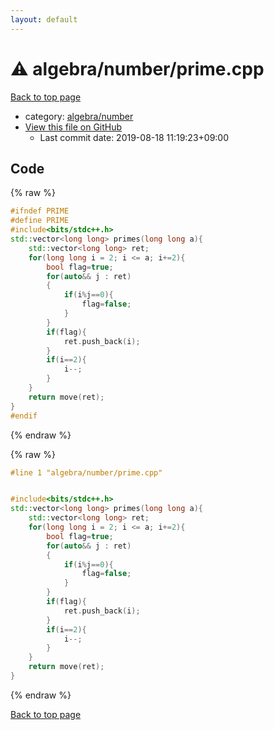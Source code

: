 ```yaml
---
layout: default
---
```


<!-- mathjax config similar to math.stackexchange -->
<script type="text/javascript" async
  src="https://cdnjs.cloudflare.com/ajax/libs/mathjax/2.7.5/MathJax.js?config=TeX-MML-AM_CHTML">
</script>
<script type="text/x-mathjax-config">
  MathJax.Hub.Config({
    TeX: { equationNumbers: { autoNumber: "AMS" }},
    tex2jax: {
      inlineMath: [ ['$','$'] ],
      processEscapes: true
    },
    "HTML-CSS": { matchFontHeight: false },
    displayAlign: "left",
    displayIndent: "2em"
  });
</script>

<script type="text/javascript" src="https://cdnjs.cloudflare.com/ajax/libs/jquery/3.4.1/jquery.min.js"></script>
<script src="https://cdn.jsdelivr.net/npm/jquery-balloon-js@1.1.2/jquery.balloon.min.js" integrity="sha256-ZEYs9VrgAeNuPvs15E39OsyOJaIkXEEt10fzxJ20+2I=" crossorigin="anonymous"></script>
<script type="text/javascript" src="../../../assets/js/copy-button.js"></script>
<link rel="stylesheet" href="../../../assets/css/copy-button.css" />


# :warning: algebra/number/prime.cpp

<a href="../../../index.html">Back to top page</a>

* category: <a href="../../../index.html#eff53351317ed5e83ba9ff9cfd3cdf3c">algebra/number</a>
* <a href="{{ site.github.repository_url }}/blob/master/algebra/number/prime.cpp">View this file on GitHub</a>
    - Last commit date: 2019-08-18 11:19:23+09:00




## Code

<a id="unbundled"></a>
{% raw %}
```cpp
#ifndef PRIME
#define PRIME
#include<bits/stdc++.h>
std::vector<long long> primes(long long a){
    std::vector<long long> ret;
    for(long long i = 2; i <= a; i+=2){
        bool flag=true;
        for(auto&& j : ret)
        {
            if(i%j==0){
                flag=false;
            }
        }
        if(flag){
            ret.push_back(i);
        }
        if(i==2){
            i--;
        }
    }
    return move(ret);
}
#endif
```
{% endraw %}

<a id="bundled"></a>
{% raw %}
```cpp
#line 1 "algebra/number/prime.cpp"


#include<bits/stdc++.h>
std::vector<long long> primes(long long a){
    std::vector<long long> ret;
    for(long long i = 2; i <= a; i+=2){
        bool flag=true;
        for(auto&& j : ret)
        {
            if(i%j==0){
                flag=false;
            }
        }
        if(flag){
            ret.push_back(i);
        }
        if(i==2){
            i--;
        }
    }
    return move(ret);
}


```
{% endraw %}

<a href="../../../index.html">Back to top page</a>

